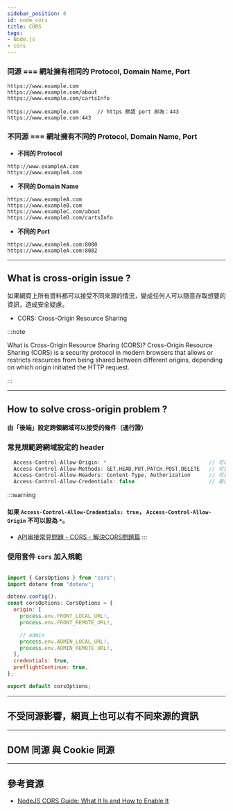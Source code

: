 ```yaml
---
sidebar_position: 6
id: node_cors
title: CORS
tags:
- Node.js
- cors
---
```


### 同源 === 網址擁有相同的 Protocol, Domain Name, Port

```
https://www.example.com
https://www.example.com/about
https://www.example.com/cartsInfo
```

```
https://www.example.com      // https 默認 port 即為：443
https://www.example.com:443
```

### 不同源 === 網址擁有不同的 Protocol, Domain Name, Port

- **不同的 Protocol**
```
http://www.exampleA.com
https://www.exampleA.com
```

- **不同的 Domain Name**
```
https://www.exampleA.com
https://www.exampleB.com
https://www.exampleC.com/about
https://www.exampleD.com/cartsInfo
```

- **不同的 Port**
```
https://www.exampleA.com:8080
https://www.exampleA.com:8082
```

---

## What is cross-origin issue ?
如果網頁上所有資料都可以接受不同來源的情況，變成任何人可以隨意存取想要的資訊，造成安全疑慮。

- CORS: Cross-Origin Resource Sharing

:::note

What is Cross-Origin Resource Sharing (CORS)?
Cross-Origin Resource Sharing (CORS) is a security protocol in modern browsers that allows or restricts resources from being shared between different origins, depending on which origin initiated the HTTP request.

:::

---

## How to solve cross-origin problem ?
#### 由「後端」設定跨領網域可以接受的條件（通行證）

### 常見規範跨網域設定的 header
```js
  Access-Control-Allow-Origin: *                                 // 可以接受哪些來源的請求
  Access-Control-Allow-Methods: GET,HEAD,PUT,PATCH,POST,DELETE   // 可以接受的請求有哪些
  Access-Control-Allow-Headers: Content-Type, Authorization      // 可以接受的請求 Headers
  Access-Control-Allow-Credentials: false                        // 是否接收傳遞的 cookie
```

:::warning
#### 如果 `Access-Control-Allow-Credentials: true`， `Access-Control-Allow-Origin` 不可以設為 `*`。

- [API串接常見問題 - CORS - 解決CORS問題篇](https://ithelp.ithome.com.tw/m/articles/10268821)
:::


### 使用套件 `cors` 加入規範
```js title="src/configs/corsConfigs.js"

import { CorsOptions } from "cors";
import dotenv from "dotenv";

dotenv.config();
const corsOptions: CorsOptions = {
  origin: [
    process.env.FRONT_LOCAL_URL!,
    process.env.FRONT_REMOTE_URL!,

    // admin
    process.env.ADMIN_LOCAL_URL!,
    process.env.ADMIN_REMOTE_URL!,
  ],
  credentials: true,
  preflightContinue: true,
};

export default corsOptions;

```

---

## 不受同源影響，網頁上也可以有不同來源的資訊


---

## DOM 同源 與 Cookie 同源



---
## 參考資源
- [NodeJS CORS Guide: What It Is and How to Enable It](https://www.stackhawk.com/blog/nodejs-cors-guide-what-it-is-and-how-to-enable-it/)
